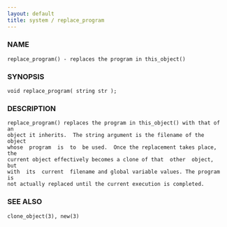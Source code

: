 ```yaml
---
layout: default
title: system / replace_program
---
```


### NAME

    replace_program() - replaces the program in this_object()

### SYNOPSIS

    void replace_program( string str );

### DESCRIPTION

    replace_program() replaces the program in this_object() with that of an
    object it inherits.  The string argument is the filename of the  object
    whose  program  is  to  be used.  Once the replacement takes place, the
    current object effectively becomes a clone of that  other  object,  but
    with  its  current  filename and global variable values. The program is
    not actually replaced until the current execution is completed.

### SEE ALSO

    clone_object(3), new(3)


